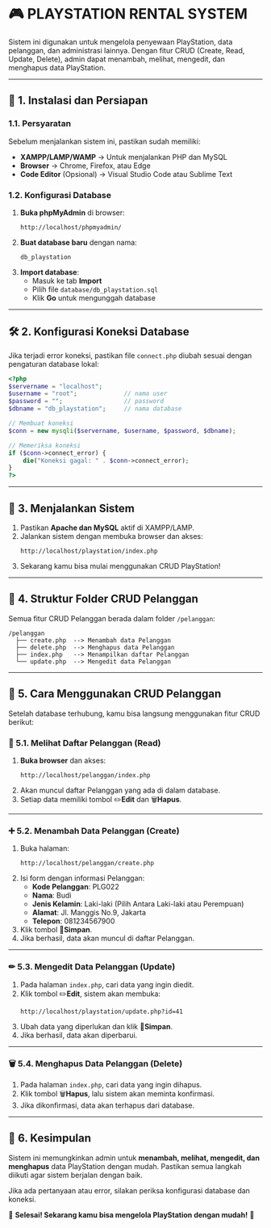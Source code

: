# 🎮 PLAYSTATION RENTAL SYSTEM

Sistem ini digunakan untuk mengelola penyewaan PlayStation, data pelanggan, dan administrasi lainnya.
Dengan fitur CRUD (Create, Read, Update, Delete), admin dapat menambah, melihat, mengedit, dan menghapus data PlayStation.

---

## 🚀 **1. Instalasi dan Persiapan**
### **1.1. Persyaratan**
Sebelum menjalankan sistem ini, pastikan sudah memiliki:
- **XAMPP/LAMP/WAMP** → Untuk menjalankan PHP dan MySQL
- **Browser** → Chrome, Firefox, atau Edge
- **Code Editor** (Opsional) → Visual Studio Code atau Sublime Text

### **1.2. Konfigurasi Database**
1. **Buka phpMyAdmin** di browser:
   ```
   http://localhost/phpmyadmin/
   ```
2. **Buat database baru** dengan nama:
   ```
   db_playstation
   ```
3. **Import database**:
   - Masuk ke tab **Import**
   - Pilih file `database/db_playstation.sql`
   - Klik **Go** untuk mengunggah database

---

## 🛠 **2. Konfigurasi Koneksi Database**
Jika terjadi error koneksi, pastikan file `connect.php` diubah sesuai dengan pengaturan database lokal:

```php
<?php
$servername = "localhost";
$username = "root";             // nama user
$password = "";                 // password
$dbname = "db_playstation";     // nama database

// Membuat koneksi
$conn = new mysqli($servername, $username, $password, $dbname);

// Memeriksa koneksi
if ($conn->connect_error) {
    die("Koneksi gagal: " . $conn->connect_error);
}
?>
```

---

## 🏁 **3. Menjalankan Sistem**
1. Pastikan **Apache dan MySQL** aktif di XAMPP/LAMP.
2. Jalankan sistem dengan membuka browser dan akses:
   ```
   http://localhost/playstation/index.php
   ```
3. Sekarang kamu bisa mulai menggunakan CRUD PlayStation!

---

## 📂 **4. Struktur Folder CRUD Pelanggan**
Semua fitur CRUD Pelanggan berada dalam folder `/pelanggan`:

```
/pelanggan
  ├── create.php  --> Menambah data Pelanggan
  ├── delete.php  --> Menghapus data Pelanggan
  ├── index.php   --> Menampilkan daftar Pelanggan
  └── update.php  --> Mengedit data Pelanggan
```

---

## 📝 **5. Cara Menggunakan CRUD Pelanggan**
Setelah database terhubung, kamu bisa langsung menggunakan fitur CRUD berikut:

### **📌 5.1. Melihat Daftar Pelanggan (Read)**
1. **Buka browser** dan akses:
   ```
   http://localhost/pelanggan/index.php
   ```
2. Akan muncul daftar Pelanggan yang ada di dalam database.
3. Setiap data memiliki tombol ✏️**Edit** dan 🗑️**Hapus**.

---

### **➕ 5.2. Menambah Data Pelanggan (Create)**
1. Buka halaman:
   ```
   http://localhost/pelanggan/create.php
   ```
2. Isi form dengan informasi Pelanggan:
   - **Kode Pelanggan**: PLG022
   - **Nama**: Budi
   - **Jenis Kelamin**: Laki-laki (Pilih Antara Laki-laki atau Perempuan)
   - **Alamat**: Jl. Manggis No.9, Jakarta
   - **Telepon**: 081234567900
3. Klik tombol 💾**Simpan**.
4. Jika berhasil, data akan muncul di daftar Pelanggan.

---

### **✏ 5.3. Mengedit Data Pelanggan (Update)**
1. Pada halaman `index.php`, cari data yang ingin diedit.
2. Klik tombol ✏️**Edit**, sistem akan membuka:
   ```
   http://localhost/playstation/update.php?id=41
   ```
3. Ubah data yang diperlukan dan klik 💾**Simpan**.
4. Jika berhasil, data akan diperbarui.

---

### **🗑 5.4. Menghapus Data Pelanggan (Delete)**
1. Pada halaman `index.php`, cari data yang ingin dihapus.
2. Klik tombol 🗑️**Hapus**, lalu sistem akan meminta konfirmasi.
3. Jika dikonfirmasi, data akan terhapus dari database.

---

## 📌 **6. Kesimpulan**
Sistem ini memungkinkan admin untuk **menambah, melihat, mengedit, dan menghapus** data PlayStation dengan mudah. Pastikan semua langkah diikuti agar sistem berjalan dengan baik.

Jika ada pertanyaan atau error, silakan periksa konfigurasi database dan koneksi.

💪 **Selesai! Sekarang kamu bisa mengelola PlayStation dengan mudah!** 🚀


